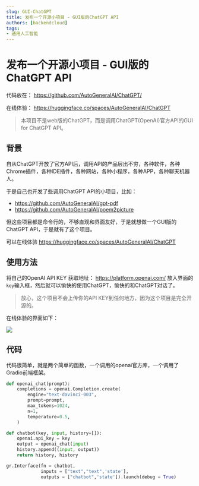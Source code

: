 ```yaml
---
slug: GUI-ChatGPT
title: 发布一个开源小项目 - GUI版的ChatGPT API 
authors: [backendcloud]
tags: 
- 通用人工智能
---
```


# 发布一个开源小项目 - GUI版的ChatGPT API 

代码放在： https://github.com/AutoGeneralAI/ChatGPT/

在线体验： https://huggingface.co/spaces/AutoGeneralAI/ChatGPT

> 本项目不是web版的ChatGPT，而是调用ChatGPT(OpenAI)官方API的GUI for ChatGPT API。

## 背景
自从ChatGPT开放了官方API后，调用API的产品层出不穷，各种软件，各种Chrome插件，各种IDE插件，各种网站，各种小程序，各种APP，各种聊天机器人。

于是自己也开发了些调用ChatGPT API的小项目，比如：
* https://github.com/AutoGeneralAI/gpt-pdf
* https://github.com/AutoGeneralAI/poem2picture

但这些项目都是命令行的，不够直观和界面友好，于是就想做一个GUI版的ChatGPT API，于是就有了这个项目。

可以在线体验 https://huggingface.co/spaces/AutoGeneralAI/ChatGPT


## 使用方法
将自己的OpenAI API KEY 获取地址： https://platform.openai.com/
放入界面的`key`输入框，然后就可以愉快的使用ChatGPT，愉快的和ChatGPT对话了。

> 放心，这个项目不会上传你的API KEY到任何地方，因为这个项目是完全开源的。

在线体验的界面如下：

![](https://user-images.githubusercontent.com/130114082/233837074-a260c2ff-4d93-4efd-ad3f-b97da7db82e7.png)

## 代码

代码很简单，就是两个简单的函数，一个调用的openai官方库，一个调用了Gradio前端框架。

```python
def openai_chat(prompt):
    completions = openai.Completion.create(
        engine="text-davinci-003",
        prompt=prompt,
        max_tokens=1024,
        n=1,
        temperature=0.5,
    )
```

```python
def chatbot(key, input, history=[]):
    openai.api_key = key
    output = openai_chat(input)
    history.append((input, output))
    return history, history

gr.Interface(fn = chatbot,
             inputs = ["text","text",'state'],
             outputs = ["chatbot",'state']).launch(debug = True)
```